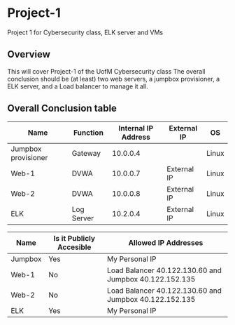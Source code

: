# Project-1
Project 1 for Cybersecurity class, ELK server and VMs
## Overview
This will cover Project-1 of the UofM Cybersecurity class
The overall conclusion should be (at least) two web servers, a jumpbox provisioner, a ELK server, and a Load balancer to manage it all.

## Overall Conclusion table
|Name|Function|Internal IP Address|External IP|OS|
|----|--------|-------------------|-----------|--|
|Jumpbox provisioner|Gateway|10.0.0.4||Linux|
|Web-1|DVWA|10.0.0.7|External IP|Linux|
|Web-2|DVWA|10.0.0.8|External IP|Linux|
|ELK|Log Server|10.2.0.4|External IP|Linux|

|Name|Is it Publicly Accesible|Allowed IP Addresses|
|----|------------------------|--------------------|
|Jumpbox|Yes|My Personal IP|
|Web-1|No|Load Balancer 40.122.130.60 and Jumpbox 40.122.152.135|
|Web-2|No|Load Balancer 40.122.130.60 and Jumpbox 40.122.152.135|
|ELK|Yes|My Personal IP|
